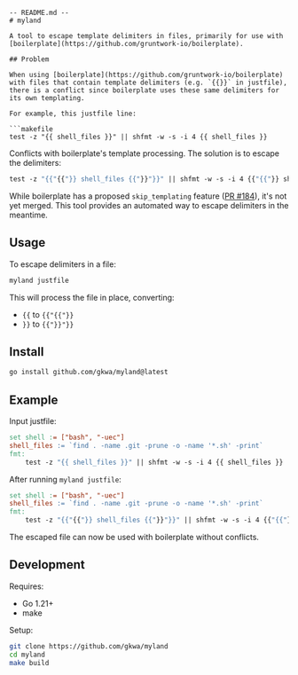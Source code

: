 ````
-- README.md --
# myland

A tool to escape template delimiters in files, primarily for use with [boilerplate](https://github.com/gruntwork-io/boilerplate).

## Problem

When using [boilerplate](https://github.com/gruntwork-io/boilerplate) with files that contain template delimiters (e.g. `{{}}` in justfile), there is a conflict since boilerplate uses these same delimiters for its own templating.

For example, this justfile line:

```makefile
test -z "{{ shell_files }}" || shfmt -w -s -i 4 {{ shell_files }}
````

Conflicts with boilerplate's template processing. The solution is to escape the delimiters:

```makefile
test -z "{{"{{"}} shell_files {{"}}"}}" || shfmt -w -s -i 4 {{"{{"}} shell_files {{"}}"}}
```

While boilerplate has a proposed `skip_templating` feature ([PR #184](https://github.com/gruntwork-io/boilerplate/pull/184)), it's not yet merged. This tool provides an automated way to escape delimiters in the meantime.

## Usage

To escape delimiters in a file:

```bash
myland justfile
```

This will process the file in place, converting:

- `{{` to `{{"{{"}}`
- `}}` to `{{"}}"}}`

## Install

```bash
go install github.com/gkwa/myland@latest
```

## Example

Input justfile:

```makefile
set shell := ["bash", "-uec"]
shell_files := `find . -name .git -prune -o -name '*.sh' -print`
fmt:
    test -z "{{ shell_files }}" || shfmt -w -s -i 4 {{ shell_files }}
```

After running `myland justfile`:

```makefile
set shell := ["bash", "-uec"]
shell_files := `find . -name .git -prune -o -name '*.sh' -print`
fmt:
    test -z "{{"{{"}} shell_files {{"}}"}}" || shfmt -w -s -i 4 {{"{{"}} shell_files {{"}}"}}
```

The escaped file can now be used with boilerplate without conflicts.

## Development

Requires:

- Go 1.21+
- make

Setup:

```bash
git clone https://github.com/gkwa/myland
cd myland
make build
```

